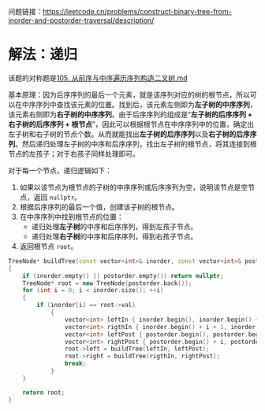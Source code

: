 问题链接：https://leetcode.cn/problems/construct-binary-tree-from-inorder-and-postorder-traversal/description/

# 解法：递归

该题的对称题是[105. 从前序与中序遍历序列构造二叉树.md]()

基本原理：因为后序序列的最后一个元素，就是该序列对应的树的根节点，所以可以在中序序列中查找该元素的位置。找到后，该元素左侧即为**左子树的中序序列**，该元素右侧即为**右子树的中序序列**。由于后序序列的组成是“**左子树的后序序列 + 右子树的后序序列 + 根节点**”，因此可以根据根节点在中序序列中的位置，确定出左子树和右子树的节点个数。从而就能找出**左子树的后序序列**以及**右子树的后序序列**。然后递归处理左子树的中序和后序序列，找出左子树的根节点，将其连接到根节点的左孩子；对于右孩子同样处理即可。

对于每一个节点，递归逻辑如下：
1. 如果以该节点为根节点的子树的中序序列或后序序列为空，说明该节点是空节点，返回 `nullptr`。
2. 根据后序序列的最后一个值，创建该子树的根节点。
3. 在中序序列中找到根节点的位置：
   - 递归处理**左子树**的中序和后序序列，得到左孩子节点。
   - 递归处理**右子树**的中序和后序序列，得到右孩子节点。
4. 返回根节点 `root`。

```cpp
TreeNode* buildTree(const vector<int>& inorder, const vector<int>& postorder)
{
    if (inorder.empty() || postorder.empty()) return nullptr;
    TreeNode* root = new TreeNode(postorder.back());
    for (int i = 0; i < inorder.size(); ++i)
    {
        if (inorder[i] == root->val)
            {
                vector<int> leftIn { inorder.begin(), inorder.begin() + i };
                vector<int> rigthIn { inorder.begin() + i + 1, inorder.end() };
                vector<int> leftPost { postorder.begin(), postorder.begin() + i };
                vector<int> rightPost { postorder.begin() + i, postorder.end() - 1 };
                root->left = buildTree(leftIn, leftPost);
                root->right = buildTree(rigthIn, rightPost);
                break;
            }
    }

    return root;
}
```

